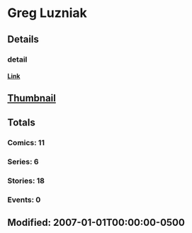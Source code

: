 # Greg  Luzniak 
## Details
### detail
#### [Link](http://marvel.com/comics/creators/3577/greg_luzniak?utm_campaign=apiRef&utm_source=225578a89fc76f3d20fbffda5d17a88d)
## [Thumbnail](http://i.annihil.us/u/prod/marvel/i/mg/b/40/image_not_available.jpg)
## Totals
### Comics: 11
### Series: 6
### Stories: 18
### Events: 0
## Modified: 2007-01-01T00:00:00-0500